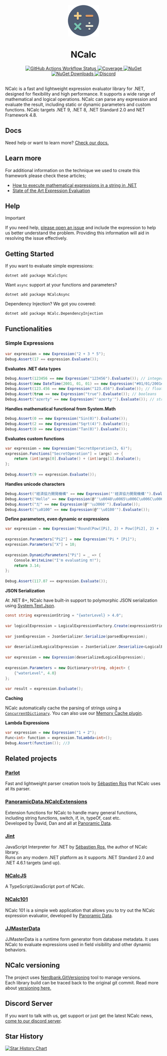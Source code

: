 <div align="center">
    <img src="NCalc.png" alt="NCalc" style="width:100px;"/>
    <h1>NCalc</h1>
    <a href="https://github.com/ncalc/ncalc/actions/workflows/build-test.yml">
      <img src="https://img.shields.io/github/actions/workflow/status/ncalc/ncalc/build-test.yml" alt="GitHub Actions Workflow Status" />
    </a>
    <a href="https://codecov.io/gh/ncalc/ncalc">
      <img src="https://img.shields.io/codecov/c/github/ncalc/ncalc.svg" alt="Coverage" />
    </a>
    <a href="https://nuget.org/packages/NCalcSync.signed">
      <img src="https://img.shields.io/nuget/v/NCalcSync.signed.svg?label=nuget&color=004880" alt="NuGet" />
    </a>
    <a href="https://nuget.org/packages/NCalcSync.signed">
      <img src="https://img.shields.io/nuget/dt/NCalcSync.svg?color=004880" alt="NuGet Downloads" />
    </a>
    <a href="https://discord.gg/TeJkmXbqFk">
      <img src="https://img.shields.io/discord/1237181265426387005?color=5b62ef&label=discord" alt="Discord" />
    </a>
</div>
<br>



NCalc is a fast and lightweight expression evaluator library for .NET, designed for flexibility and high performance. It
supports a wide range of mathematical and logical operations. NCalc can parse any expression and evaluate the result,
including static or dynamic parameters and custom functions. NCalc targets .NET 9, .NET 8, .NET Standard 2.0 and NET Framework
4.8.

## Docs

Need help or want to learn more? [Check our docs.](https://ncalc.github.io/ncalc)

## Learn more

For additional information on the technique we used to create this framework please check these articles;
- [How to execute mathematical expressions in a string in .NET](https://www.jjconsulting.com.br/en-us/blog/programming/ncalc)
- [State of the Art Expression Evaluation](https://www.codeproject.com/Articles/18880/State-of-the-Art-Expression-Evaluation)

## Help

> [!IMPORTANT]
> If you need help, [please open an issue](https://github.com/ncalc/ncalc/issues/new/choose) and include the expression
> to help us better understand the problem.
> Providing this information will aid in resolving the issue effectively.

## Getting Started

If you want to evaluate simple expressions:

```
dotnet add package NCalcSync 
```

Want `async` support at your functions and parameters?

```
dotnet add package NCalcAsync 
```

Dependency Injection? We got you covered:

```
dotnet add package NCalc.DependencyInjection
```

## Functionalities

### Simple Expressions

```c#
var expression = new Expression("2 + 3 * 5");
Debug.Assert(17 == expression.Evaluate());
```

**Evaluates .NET data types**

```c#
Debug.Assert(123456 == new Expression("123456").Evaluate()); // integers
Debug.Assert(new DateTime(2001, 01, 01) == new Expression("#01/01/2001#").Evaluate()); // date and times
Debug.Assert(123.456 == new Expression("123.456").Evaluate()); // floating point numbers
Debug.Assert(true == new Expression("true").Evaluate()); // booleans
Debug.Assert("azerty" == new Expression("'azerty'").Evaluate()); // strings
```

**Handles mathematical functional from System.Math**

```c#
Debug.Assert(0 == new Expression("Sin(0)").Evaluate());
Debug.Assert(2 == new Expression("Sqrt(4)").Evaluate());
Debug.Assert(0 == new Expression("Tan(0)").Evaluate());
```

**Evaluates custom functions**

```c#
var expression = new Expression("SecretOperation(3, 6)");
expression.Functions["SecretOperation"] = (args) => {
    return (int)args[0].Evaluate() + (int)args[1].Evaluate();
};

Debug.Assert(9 == expression.Evaluate());
```

**Handles unicode characters**

```c#
Debug.Assert("経済協力開発機構" == new Expression("'経済協力開発機構'").Evaluate());
Debug.Assert("Hello" == new Expression(@"'\u0048\u0065\u006C\u006C\u006F'").Evaluate());
Debug.Assert("だ" == new Expression(@"'\u3060'").Evaluate());
Debug.Assert("\u0100" == new Expression(@"'\u0100'").Evaluate());
```

**Define parameters, even dynamic or expressions**

```c#
var expression = new Expression("Round(Pow([Pi], 2) + Pow([Pi2], 2) + [X], 2)");

expression.Parameters["Pi2"] = new Expression("Pi * [Pi]");
expression.Parameters["X"] = 10;

expression.DynamicParameters["Pi"] = _ => {
    Console.WriteLine("I'm evaluating π!");
    return 3.14;
};

Debug.Assert(117.07 == expression.Evaluate());
```

**JSON Serialization**

At .NET 8+, NCalc have built-in support to polymorphic JSON serialization using [System.Text.Json](https://learn.microsoft.com/en-us/dotnet/standard/serialization/system-text-json).

```c#
const string expressionString = "{waterLevel} > 4.0";

var logicalExpression = LogicalExpressionFactory.Create(expressionString, ExpressionOptions.NoCache); //Created a BinaryExpression object.

var jsonExpression = JsonSerializer.Serialize(parsedExpression);

var deserializedLogicalExpression = JsonSerializer.Deserialize<LogicalExpression>(jsonExpression); //The object is still a BinaryExpression.

var expression = new Expression(deserializedLogicalExpression);

expression.Parameters = new Dictionary<string, object> {
    {"waterLevel", 4.0}
};

var result = expression.Evaluate();
```

**Caching**

NCalc automatically cache the parsing of strings using a [`ConcurrentDictionary`](https://learn.microsoft.com/pt-br/dotnet/api/system.collections.concurrent.concurrentdictionary-2).
You can also use our [Memory Cache plugin](https://ncalc.github.io/ncalc/articles/plugins/memory_cache.html).

**Lambda Expressions**

```cs
var expression = new Expression("1 + 2");
Func<int> function = expression.ToLambda<int>();
Debug.Assert(function()); //3
```

## Related projects

### [Parlot](https://github.com/sebastienros/parlot)

Fast and lightweight parser creation tools by [Sébastien Ros](https://github.com/sebastienros) that NCalc uses at its
parser.

### [PanoramicData.NCalcExtensions](https://github.com/panoramicdata/PanoramicData.NCalcExtensions)

Extension functions for NCalc to handle many general functions,  
including string functions, switch, if, in, typeOf, cast etc.  
Developed by David, Dan and all at [Panoramic Data](https://github.com/panoramicdata).

### [Jint](https://github.com/sebastienros/jint)

JavaScript Interpreter for .NET by [Sébastien Ros](https://github.com/sebastienros), the author of NCalc library.  
Runs on any modern .NET platform as it supports .NET Standard 2.0 and .NET 4.6.1 targets (and up).

### [NCalcJS](https://github.com/thomashambach/ncalcjs)

A TypeScript/JavaScript port of NCalc.

### [NCalc101](https://ncalc101.magicsuite.net)

NCalc 101 is a simple web application that allows you to try out the NCalc expression evaluator, developed
by [Panoramic Data](https://github.com/panoramicdata).

### [JJMasterData](https://github.com/JJConsulting/JJMasterData/)

JJMasterData is a runtime form generator from database metadata. It uses NCalc to evaluate expressions used in field
visibility and other dynamic behaviors.

## NCalc versioning

The project uses [Nerdbank.GitVersioning](https://github.com/dotnet/Nerdbank.GitVersioning) tool to manage versions.  
Each library build can be traced back to the original git commit.
Read more about [versioning here.](https://ncalc.github.io/ncalc/articles/new_release.html)
## Discord Server

If you want to talk with us, get support or just get the latest NCalc
news, [come to our discord server](https://discord.gg/TeJkmXbqFk).

## Star History

<a href="https://star-history.com/#ncalc/ncalc&Date">
 <picture>
   <source media="(prefers-color-scheme: dark)" srcset="https://api.star-history.com/svg?repos=ncalc/ncalc&type=Date&theme=dark" />
   <source media="(prefers-color-scheme: light)" srcset="https://api.star-history.com/svg?repos=ncalc/ncalc&type=Date" />
   <img alt="Star History Chart" src="https://api.star-history.com/svg?repos=ncalc/ncalc&type=Date" />
 </picture>
</a>
